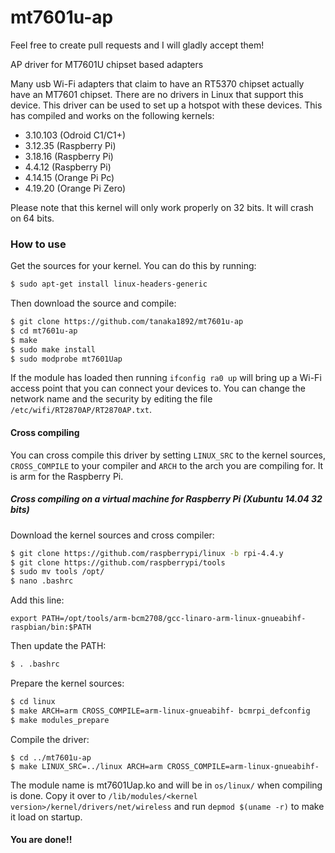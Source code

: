 # mt7601u-ap

Feel free to create pull requests and I will gladly accept them!

AP driver for MT7601U chipset based adapters

Many usb Wi-Fi adapters that claim to have an RT5370 chipset actually have an MT7601 chipset. There are no drivers in Linux that support this device. This driver can be used to set up a hotspot with these devices. This has compiled and works on the following kernels:

- 3.10.103 (Odroid C1/C1+)
- 3.12.35 (Raspberry Pi)
- 3.18.16 (Raspberry Pi)
- 4.4.12 (Raspberry Pi)
- 4.14.15 (Orange Pi Pc)
- 4.19.20 (Orange Pi Zero)

Please note that this kernel will only work properly on 32 bits. It will crash on 64 bits.

### How to use
Get the sources for your kernel. You can do this by running:
````sh
$ sudo apt-get install linux-headers-generic
````
Then download the source and compile:
````sh
$ git clone https://github.com/tanaka1892/mt7601u-ap
$ cd mt7601u-ap
$ make
$ sudo make install
$ sudo modprobe mt7601Uap
````

If the module has loaded then running `ifconfig ra0 up` will bring up a Wi-Fi access point that you can connect your devices to.
You can change the network name and the security by editing the file `/etc/wifi/RT2870AP/RT2870AP.txt`.

#### Cross compiling
You can cross compile this driver by setting `LINUX_SRC` to the kernel sources, `CROSS_COMPILE` to your compiler and `ARCH` to the arch you are compiling for. It is arm for the Raspberry Pi.

##### Cross compiling on a virtual machine for Raspberry Pi (Xubuntu 14.04 32 bits)
Download the kernel sources and cross compiler:
````sh
$ git clone https://github.com/raspberrypi/linux -b rpi-4.4.y
$ git clone https://github.com/raspberrypi/tools
$ sudo mv tools /opt/
$ nano .bashrc
````
Add this line:
````
export PATH=/opt/tools/arm-bcm2708/gcc-linaro-arm-linux-gnueabihf-raspbian/bin:$PATH
````
Then update the PATH:
````sh
$ . .bashrc
````
Prepare the kernel sources:
````sh
$ cd linux
$ make ARCH=arm CROSS_COMPILE=arm-linux-gnueabihf- bcmrpi_defconfig
$ make modules_prepare
````
Compile the driver:
````
$ cd ../mt7601u-ap
$ make LINUX_SRC=../linux ARCH=arm CROSS_COMPILE=arm-linux-gnueabihf-
````
The module name is mt7601Uap.ko and will be in `os/linux/` when compiling is done. Copy it over to `/lib/modules/<kernel version>/kernel/drivers/net/wireless` and run `depmod $(uname -r)` to make it load on startup.
#### You are done!!

